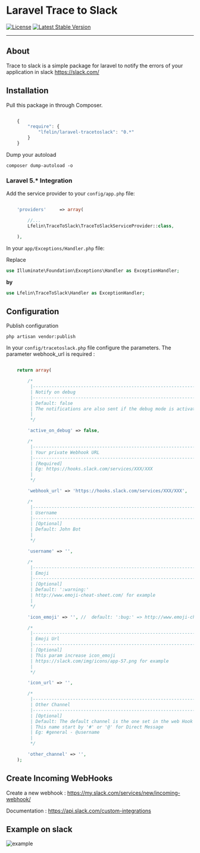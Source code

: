 Laravel Trace to Slack
======================
[![License](https://poser.pugx.org/lfelin/laravel-tracetoslack/license)](https://packagist.org/packages/lfelin/laravel-tracetoslack)
[![Latest Stable Version](https://poser.pugx.org/lfelin/laravel-tracetoslack/v/stable)](https://packagist.org/packages/lfelin/laravel-tracetoslack)
___
## About
Trace to slack is a simple package for laravel to notify the errors of your application in slack https://slack.com/

## Installation

Pull this package in through Composer.

```js

    {
        "require": {
            "lfelin/laravel-tracetoslack": "0.*"
        }
    }

```

Dump your autoload
```
composer dump-autoload -o
```


### Laravel 5.* Integration

Add the service provider to your `config/app.php` file:

```php

    'providers'     => array(

        //...
        Lfelin\TraceToSlack\TraceToSlackServiceProvider::class,

    ),

```

In your `app/Exceptions/Handler.php` file:

Replace

```php
use Illuminate\Foundation\Exceptions\Handler as ExceptionHandler;
```


**by**

```php
use Lfelin\TraceToSlack\Handler as ExceptionHandler;
```

## Configuration

Publish configuration

```
php artisan vendor:publish
```

In your `config/tracetoslack.php` file configure the parameters. The parameter webhook_url is required :

```php

    return array(

        /*
         |--------------------------------------------------------------------------
         | Notify on debug
         |--------------------------------------------------------------------------
         | Default: false
         | The notifications are also sent if the debug mode is activated [true]
         |
         */

        'active_on_debug' => false,

        /*
         |--------------------------------------------------------------------------
         | Your private Webhook URL
         |--------------------------------------------------------------------------
         | [Required]
         | Eg: https://hooks.slack.com/services/XXX/XXX
         |
         */

        'webhook_url' => 'https://hooks.slack.com/services/XXX/XXX',

        /*
         |--------------------------------------------------------------------------
         | Username
         |--------------------------------------------------------------------------
         | [Optional]
         | Default: John Bot
         |
         */

        'username' => '',

        /*
         |--------------------------------------------------------------------------
         | Emoji
         |--------------------------------------------------------------------------
         | [Optional]
         | Default: ':warning:'
         | http://www.emoji-cheat-sheet.com/ for example
         |
         */

        'icon_emoji' => '', //  default: ':bug:' => http://www.emoji-cheat-sheet.com/

        /*
         |--------------------------------------------------------------------------
         | Emoji Url
         |--------------------------------------------------------------------------
         | [Optional]
         | This param increase icon_emoji
         | https://slack.com/img/icons/app-57.png for example
         |
         */

        'icon_url' => '',

        /*
         |--------------------------------------------------------------------------
         | Other Channel
         |--------------------------------------------------------------------------
         | [Optional]
         | Default: The default channel is the one set in the web Hook
         | This name start by '#' or '@' for Direct Message
         | Eg: #general - @username
         |
         */

        'other_channel' => '',
    );

```

## Create Incoming WebHooks

Create a new webhook : https://my.slack.com/services/new/incoming-webhook/

Documentation : https://api.slack.com/custom-integrations

## Example on slack
![example](https://cloud.githubusercontent.com/assets/271214/16535835/0f837698-3feb-11e6-92b2-e0bdf74b580a.png)